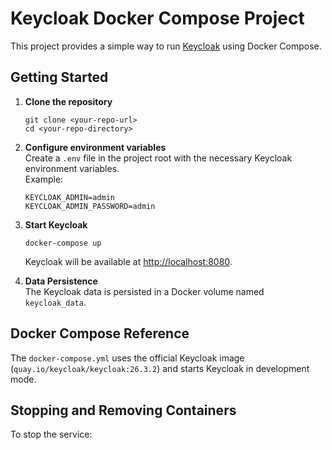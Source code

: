 # Keycloak Docker Compose Project

This project provides a simple way to run [Keycloak](https://www.keycloak.org/) using Docker Compose.

## Getting Started

1. **Clone the repository**  
   ```
   git clone <your-repo-url>
   cd <your-repo-directory>
   ```

2. **Configure environment variables**  
   Create a `.env` file in the project root with the necessary Keycloak environment variables.  
   Example:
   ```
   KEYCLOAK_ADMIN=admin
   KEYCLOAK_ADMIN_PASSWORD=admin
   ```

3. **Start Keycloak**  
   ```
   docker-compose up
   ```

   Keycloak will be available at [http://localhost:8080](http://localhost:8080).

4. **Data Persistence**  
   The Keycloak data is persisted in a Docker volume named `keycloak_data`.

## Docker Compose Reference

The `docker-compose.yml` uses the official Keycloak image (`quay.io/keycloak/keycloak:26.3.2`) and starts Keycloak in development mode.

## Stopping and Removing Containers

To stop the service:
